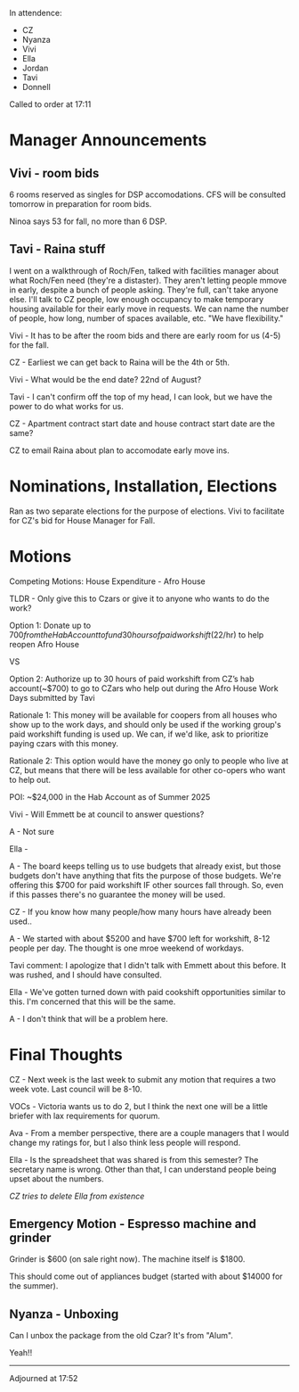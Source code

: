 In attendence:
 - CZ
 - Nyanza
 - Vivi
 - Ella
 - Jordan
 - Tavi
 - Donnell

Called to order at 17:11

# Manager Announcements

## Vivi - room bids

6 rooms reserved as singles for DSP accomodations. CFS will be consulted tomorrow in preparation for room bids.

Ninoa says 53 for fall, no more than 6 DSP.

## Tavi - Raina stuff

I went on a walkthrough of Roch/Fen, talked with facilities manager about what Roch/Fen need (they're a distaster). They aren't letting people mmove in early, despite a bunch of people asking. They're full, can't take anyone else. I'll talk to CZ people, low enough occupancy to make temporary housing available for their early move in requests. We can name the number of people, how long, number of spaces available, etc. "We have flexibility."

Vivi - It has to be after the room bids and there are early room for us (4-5) for the fall.

CZ - Earliest we can get back to Raina will be the 4th or 5th. 

Vivi - What would be the end date? 22nd of August? 

Tavi - I can't confirm off the top of my head, I can look, but we have the power to do what works for us. 

CZ - Apartment contract start date and house contract start date are the same?

CZ to email Raina about plan to accomodate early move ins. 

# Nominations, Installation, Elections

Ran as two separate elections for the purpose of elections. Vivi to facilitate for CZ's bid for House Manager for Fall.

# Motions

Competing Motions: House Expenditure - Afro House 

TLDR - Only give this to Czars or give it to anyone who wants to do the work?

Option 1: Donate up to $700 from the Hab Account to fund 30 hours of paid workshift($22/hr) to help reopen Afro House 

VS 

Option 2: Authorize up to 30 hours of paid workshift from CZ’s hab account(~$700) to go to CZars who help out during the Afro House Work Days
submitted by Tavi 

Rationale 1: This money will be available for coopers from all houses who show up to the work days, and should only be used if the working group's paid workshift funding is used up. We can, if we'd like, ask to prioritize paying czars with this money.

Rationale 2: This option would have the money go only to people who live at CZ, but means that there will be less available for other co-opers who want to help out.

POI: ~$24,000 in the Hab Account as of Summer 2025

Vivi - Will Emmett be at council to answer questions?

A - Not sure

Ella - 

A - The board keeps telling us to use budgets that already exist, but those budgets don't have anything that fits the purpose of those budgets. We're offering this $700 for paid workshift IF other sources fall through. So, even if this passes there's no guarantee the money will be used.

CZ - If you know how many people/how many hours have already been used..

A - We started with about $5200 and have $700 left for workshift, 8-12 people per day. The thought is one mroe weekend of workdays.

Tavi comment: I apologize that I didn't talk with Emmett about this before. It was rushed, and I should have consulted.

Ella - We've gotten turned down with paid cookshift opportunities similar to this. I'm concerned that this will be the same.

A - I don't think that will be a problem here.

# Final Thoughts

CZ - Next week is the last week to submit any motion that requires a two week vote. Last council will be 8-10.

VOCs - Victoria wants us to do 2, but I think the next one will be a little briefer with lax requirements for quorum.

Ava - From a member perspective, there are a couple managers that I would change my ratings for, but I also think less people will respond.

Ella - Is the spreadsheet that was shared is from this semester? The secretary name is wrong. Other than that, I can understand people being upset about the numbers.

*CZ tries to delete Ella from existence*

## Emergency Motion - Espresso machine and grinder

Grinder is $600 (on sale right now). The machine itself is $1800.

This should come out of appliances budget (started with about $14000 for the summer).

## Nyanza - Unboxing

Can I unbox the package from the old Czar? It's from "Alum".

Yeah!!

---

Adjourned at 17:52
